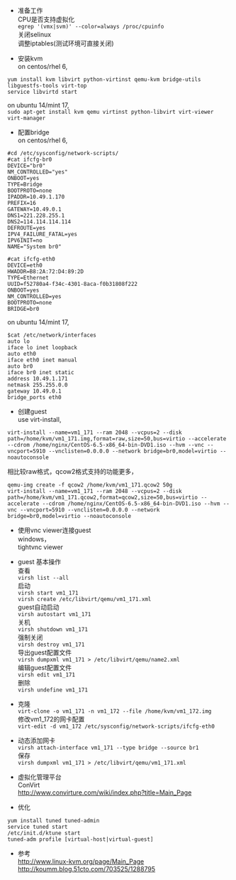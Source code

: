 * 准备工作  
CPU是否支持虚拟化  
```egrep '(vmx|svm)' --color=always /proc/cpuinfo```  
关闭selinux  
调整iptables(测试环境可直接关闭)  

* 安装kvm  
on centos/rhel 6,  
```	
yum install kvm libvirt python-virtinst qemu-kvm bridge-utils libguestfs-tools virt-top  
service libvirtd start  
```  
on ubuntu 14/mint 17,  
```sudo apt-get install kvm qemu virtinst python-libvirt virt-viewer virt-manager```  

* 配置bridge  
on centos/rhel 6,  
```
#cd /etc/sysconfig/network-scripts/
#cat ifcfg-br0 
DEVICE="br0"
NM_CONTROLLED="yes"
ONBOOT=yes
TYPE=Bridge
BOOTPROTO=none
IPADDR=10.49.1.170
PREFIX=16
GATEWAY=10.49.0.1
DNS1=221.228.255.1
DNS2=114.114.114.114
DEFROUTE=yes
IPV4_FAILURE_FATAL=yes
IPV6INIT=no
NAME="System br0"

#cat ifcfg-eth0
DEVICE=eth0
HWADDR=B8:2A:72:D4:89:2D
TYPE=Ethernet
UUID=f52780a4-f34c-4301-8aca-f0b31808f222
ONBOOT=yes
NM_CONTROLLED=yes
BOOTPROTO=none
BRIDGE=br0
```
on ubuntu 14/mint 17,   
```
$cat /etc/network/interfaces
auto lo
iface lo inet loopback
auto eth0
iface eth0 inet manual
auto br0
iface br0 inet static
address 10.49.1.171
netmask 255.255.0.0
gateway 10.49.0.1
bridge_ports eth0

```   

* 创建guest  
use virt-install,  
```
virt-install --name=vm1_171 --ram 2048 --vcpus=2 --disk path=/home/kvm/vm1_171.img,format=raw,size=50,bus=virtio --accelerate --cdrom /home/nginx/CentOS-6.5-x86_64-bin-DVD1.iso --hvm --vnc --vncport=5910 --vnclisten=0.0.0.0 --network bridge=br0,model=virtio --noautoconsole
```  
相比较raw格式，qcow2格式支持的功能更多，  
```
qemu-img create -f qcow2 /home/kvm/vm1_171.qcow2 50g
virt-install --name=vm1_171 --ram 2048 --vcpus=2 --disk path=/home/kvm/vm1_171.qcow2,format=qcow2,size=50,bus=virtio --accelerate --cdrom /home/nginx/CentOS-6.5-x86_64-bin-DVD1.iso --hvm --vnc --vncport=5910 --vnclisten=0.0.0.0 --network bridge=br0,model=virtio --noautoconsole
```

* 使用vnc viewer连接guest  
windows，  
  tightvnc viewer  

* guest 基本操作    
查看    
```virsh list --all```    
启动  
```virsh start vm1_171```    
```virsh create /etc/libvirt/qemu/vm1_171.xml```    
guest自动启动    
```virsh autostart vm1_171```  
关机  
```virsh shutdown vm1_171```  
强制关闭  
```virsh destroy vm1_171```  
导出guest配置文件  
```virsh dumpxml vm1_171 > /etc/libvirt/qemu/name2.xml ```  
编辑guest配置文件  
```virsh edit vm1_171```  
删除  
```virsh undefine vm1_171```  

* 克隆  
```virt-clone -o vm1_171 -n vm1_172 --file /home/kvm/vm1_172.img```  
修改vm1_172的网卡配置  
```virt-edit -d vm1_172 /etc/sysconfig/network-scripts/ifcfg-eth0```  

* 动态添加网卡  
```virsh attach-interface vm1_171 --type bridge --source br1```  
保存  
```virsh dumpxml vm1_171 > /etc/libvirt/qemu/vm1_171.xml```

* 虚拟化管理平台  
ConVirt  
http://www.convirture.com/wiki/index.php?title=Main_Page  

* 优化  
```
yum install tuned tuned-admin
service tuned start
/etc/init.d/ktune start
tuned-adm profile [virtual-host|virtual-guest]
```  

* 参考  
http://www.linux-kvm.org/page/Main_Page  
http://koumm.blog.51cto.com/703525/1288795  
